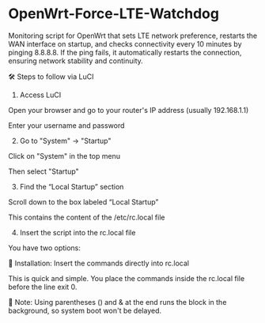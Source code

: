 # OpenWrt-Force-LTE-Watchdog
Monitoring script for OpenWrt that sets LTE network preference, restarts the WAN interface on startup, and checks connectivity every 10 minutes by pinging 8.8.8.8. If the ping fails, it automatically restarts the connection, ensuring network stability and continuity.

🛠️ Steps to follow via LuCI

1. Access LuCI

Open your browser and go to your router's IP address (usually 192.168.1.1)

Enter your username and password

2. Go to "System" → "Startup"

Click on "System" in the top menu

Then select "Startup"

3. Find the “Local Startup” section

Scroll down to the box labeled “Local Startup”

This contains the content of the /etc/rc.local file

4. Insert the script into the rc.local file

You have two options:

📌 Installation: Insert the commands directly into rc.local



This is quick and simple. You place the commands inside the rc.local file before the line exit 0.

🔄 Note: Using parentheses () and & at the end runs the block in the background, so system boot won't be delayed.
